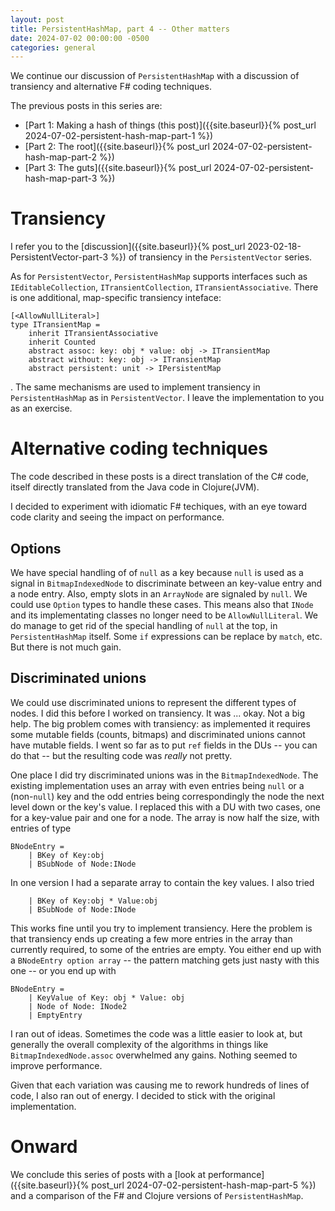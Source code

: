 ```yaml
---
layout: post
title: PersistentHashMap, part 4 -- Other matters
date: 2024-07-02 00:00:00 -0500
categories: general
---
```


We continue our discussion of `PersistentHashMap` with a discussion of transiency and alternative F# coding techniques.


The previous posts in this series are:

- [Part 1: Making a hash of things (this post)]({{site.baseurl}}{% post_url 2024-07-02-persistent-hash-map-part-1 %})
- [Part 2: The root]({{site.baseurl}}{% post_url 2024-07-02-persistent-hash-map-part-2 %})
- [Part 3: The guts]({{site.baseurl}}{% post_url 2024-07-02-persistent-hash-map-part-3 %})

# Transiency

I refer you to the [discussion]({{site.baseurl}}{% post_url 2023-02-18-PersistentVector-part-3 %}) of transiency in the `PersistentVector` series.

As for `PersistentVector`, `PersistentHashMap` supports interfaces such as `IEditableCollection`, `ITransientCollection`, `ITransientAssociative`.  There is one additional, map-specific transiency inteface:

```F#
[<AllowNullLiteral>]
type ITransientMap =
    inherit ITransientAssociative
    inherit Counted
    abstract assoc: key: obj * value: obj -> ITransientMap
    abstract without: key: obj -> ITransientMap
    abstract persistent: unit -> IPersistentMap
```

. The same mechanisms are used to implement transiency in `PersistentHashMap` as in `PersistentVector`.  I leave the implementation to you as an exercise.


# Alternative coding techniques

The code described in these posts is a direct translation of the C# code, itself directly translated from the Java code in Clojure(JVM).

I decided to experiment with idiomatic F# techiques, with an eye toward code clarity and seeing the impact on performance. 

## Options

We have special handling of of `null` as a key because `null` is used as a signal in `BitmapIndexedNode` to discriminate between an key-value entry and a node entry.  Also, empty slots in an `ArrayNode` are signaled by `null`.  We could use `Option` types to handle these cases.  This means also that `INode` and its implementating classes no longer need to be `AllowNullLiteral`.  We do manage to get rid of the special handling of `null` at the top, in `PersistentHashMap` itself.  Some `if` expressions can be replace by `match`, etc.  But there is not much gain.


## Discriminated unions

We could use discriminated unions to represent the different types of nodes. I did this before I worked on transiency.  It was ... okay.  Not a big help.  The big problem comes with transiency:  as implemented it requires some mutable fields (counts, bitmaps) and discriminated unions cannot have mutable fields.  I went so far as to put `ref` fields in the DUs -- you can do that -- but the resulting code was _really_ not pretty.  

One place I did try discriminated unions was in the `BitmapIndexedNode`.  The existing implementation uses an array with even entries being `null` or a (non-`null`) key and the odd entries being correspondingly the node the next level down or the key's value.  I replaced this with a DU with two cases, one for a key-value pair and one for a node.    The array is now half the size, with entries of type

```F#
BNodeEntry =
    | BKey of Key:obj
    | BSubNode of Node:INode
```
In one version I had a separate array to contain the key values.
I also tried

```F#
    | BKey of Key:obj * Value:obj
    | BSubNode of Node:INode
```

This works fine until you try to implement transiency.  Here the problem is that transiency ends up creating a few more entries in the array than currently required, to some of the entries are empty.  You either end up with a `BNodeEntry option array` -- the pattern matching gets just nasty with this one -- or you end up with 

```F#
BNodeEntry =
    | KeyValue of Key: obj * Value: obj
    | Node of Node: INode2
    | EmptyEntry
```

I ran out of ideas.  Sometimes the code was a little easier to look at, but generally the overall complexity of the algorithms in things like `BitmapIndexedNode.assoc` overwhelmed any gains.  Nothing seemed to improve performance.

Given that each variation was causing me to rework hundreds of lines of code, I also ran out of energy.  I decided to stick with the original implementation.


# Onward

We conclude this series of posts with a [look at performance]({{site.baseurl}}{% post_url 2024-07-02-persistent-hash-map-part-5 %}) and a comparison of the F# and Clojure versions of `PersistentHashMap`.